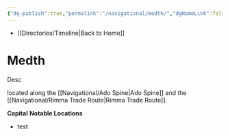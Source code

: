 ```yaml
---
{"dg-publish":true,"permalink":"/navigational/medth/","dgHomeLink":false}
---
```


- [[Directories/Timeline\|Back to Home]]

# Medth
Desc

located along the [[Navigational/Ado Spine\|Ado Spine]] and the [[Navigational/Rimma Trade Route\|Rimma Trade Route]].

**Capital**
**Notable Locations**
- test
